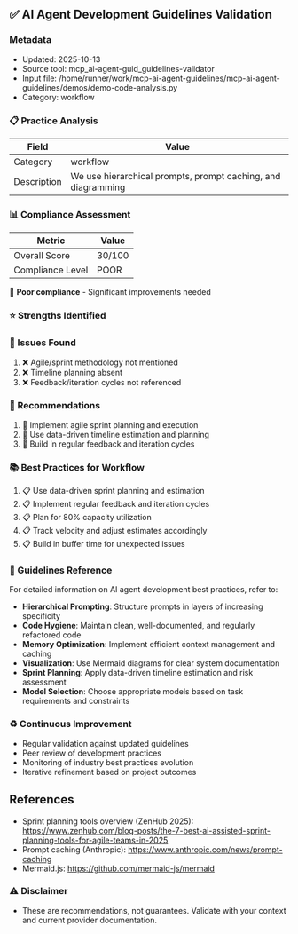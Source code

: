 ## ✅ AI Agent Development Guidelines Validation

### Metadata
- Updated: 2025-10-13
- Source tool: mcp_ai-agent-guid_guidelines-validator
- Input file: /home/runner/work/mcp-ai-agent-guidelines/mcp-ai-agent-guidelines/demos/demo-code-analysis.py
- Category: workflow

### 📋 Practice Analysis
| Field | Value |
|---|---|
| Category | workflow |
| Description | We use hierarchical prompts, prompt caching, and diagramming |

### 📊 Compliance Assessment
| Metric | Value |
|---|---|
| Overall Score | 30/100 |
| Compliance Level | POOR |

🔴 **Poor compliance** - Significant improvements needed

### ⭐ Strengths Identified


### 🐞 Issues Found
1. ❌ Agile/sprint methodology not mentioned
2. ❌ Timeline planning absent
3. ❌ Feedback/iteration cycles not referenced

### 🔧 Recommendations
1. 🔧 Implement agile sprint planning and execution
2. 🔧 Use data-driven timeline estimation and planning
3. 🔧 Build in regular feedback and iteration cycles

### 📚 Best Practices for Workflow
1. 📋 Use data-driven sprint planning and estimation
2. 📋 Implement regular feedback and iteration cycles
3. 📋 Plan for 80% capacity utilization
4. 📋 Track velocity and adjust estimates accordingly
5. 📋 Build in buffer time for unexpected issues

### 🔗 Guidelines Reference
For detailed information on AI agent development best practices, refer to:
- **Hierarchical Prompting**: Structure prompts in layers of increasing specificity
- **Code Hygiene**: Maintain clean, well-documented, and regularly refactored code
- **Memory Optimization**: Implement efficient context management and caching
- **Visualization**: Use Mermaid diagrams for clear system documentation
- **Sprint Planning**: Apply data-driven timeline estimation and risk assessment
- **Model Selection**: Choose appropriate models based on task requirements and constraints

### ♻️ Continuous Improvement
- Regular validation against updated guidelines
- Peer review of development practices
- Monitoring of industry best practices evolution
- Iterative refinement based on project outcomes

## References
- Sprint planning tools overview (ZenHub 2025): https://www.zenhub.com/blog-posts/the-7-best-ai-assisted-sprint-planning-tools-for-agile-teams-in-2025
- Prompt caching (Anthropic): https://www.anthropic.com/news/prompt-caching
- Mermaid.js: https://github.com/mermaid-js/mermaid




### ⚠️ Disclaimer
- These are recommendations, not guarantees. Validate with your context and current provider documentation.
